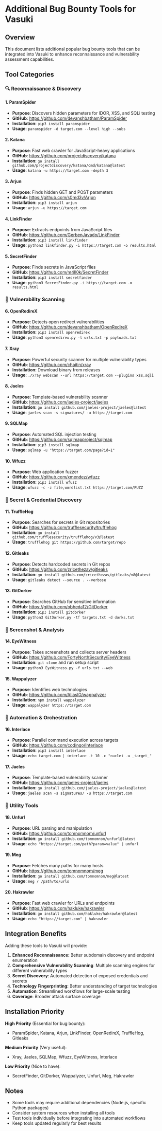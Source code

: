# Additional Bug Bounty Tools for Vasuki

## Overview
This document lists additional popular bug bounty tools that can be integrated into Vasuki to enhance reconnaissance and vulnerability assessment capabilities.

## Tool Categories

### 🔍 **Reconnaissance & Discovery**

#### **1. ParamSpider**
- **Purpose**: Discovers hidden parameters for IDOR, XSS, and SQLi testing
- **GitHub**: https://github.com/devanshbatham/ParamSpider
- **Installation**: `pip3 install paramspider`
- **Usage**: `paramspider -d target.com --level high --subs`

#### **2. Katana**
- **Purpose**: Fast web crawler for JavaScript-heavy applications
- **GitHub**: https://github.com/projectdiscovery/katana
- **Installation**: `go install github.com/projectdiscovery/katana/cmd/katana@latest`
- **Usage**: `katana -u https://target.com -depth 3`

#### **3. Arjun**
- **Purpose**: Finds hidden GET and POST parameters
- **GitHub**: https://github.com/s0md3v/Arjun
- **Installation**: `pip3 install arjun`
- **Usage**: `arjun -u https://target.com`

#### **4. LinkFinder**
- **Purpose**: Extracts endpoints from JavaScript files
- **GitHub**: https://github.com/GerbenJavado/LinkFinder
- **Installation**: `pip3 install linkfinder`
- **Usage**: `python3 linkfinder.py -i https://target.com -o results.html`

#### **5. SecretFinder**
- **Purpose**: Finds secrets in JavaScript files
- **GitHub**: https://github.com/m4ll0k/SecretFinder
- **Installation**: `pip3 install secretfinder`
- **Usage**: `python3 SecretFinder.py -i https://target.com -o results.html`

### 🎯 **Vulnerability Scanning**

#### **6. OpenRedireX**
- **Purpose**: Detects open redirect vulnerabilities
- **GitHub**: https://github.com/devanshbatham/OpenRedireX
- **Installation**: `pip3 install openredirex`
- **Usage**: `python3 openredirex.py -l urls.txt -p payloads.txt`

#### **7. Xray**
- **Purpose**: Powerful security scanner for multiple vulnerability types
- **GitHub**: https://github.com/chaitin/xray
- **Installation**: Download binary from releases
- **Usage**: `./xray webscan --url https://target.com --plugins xss,sqli`

#### **8. Jaeles**
- **Purpose**: Template-based vulnerability scanner
- **GitHub**: https://github.com/jaeles-project/jaeles
- **Installation**: `go install github.com/jaeles-project/jaeles@latest`
- **Usage**: `jaeles scan -s signatures/ -u https://target.com`

#### **9. SQLMap**
- **Purpose**: Automated SQL injection testing
- **GitHub**: https://github.com/sqlmapproject/sqlmap
- **Installation**: `pip3 install sqlmap`
- **Usage**: `sqlmap -u "https://target.com/page?id=1"`

#### **10. Wfuzz**
- **Purpose**: Web application fuzzer
- **GitHub**: https://github.com/xmendez/wfuzz
- **Installation**: `pip3 install wfuzz`
- **Usage**: `wfuzz -c -z file,wordlist.txt https://target.com/FUZZ`

### 🔐 **Secret & Credential Discovery**

#### **11. TruffleHog**
- **Purpose**: Searches for secrets in Git repositories
- **GitHub**: https://github.com/trufflesecurity/trufflehog
- **Installation**: `go install github.com/trufflesecurity/trufflehog/v3@latest`
- **Usage**: `trufflehog git https://github.com/target/repo`

#### **12. Gitleaks**
- **Purpose**: Detects hardcoded secrets in Git repos
- **GitHub**: https://github.com/zricethezav/gitleaks
- **Installation**: `go install github.com/zricethezav/gitleaks/v8@latest`
- **Usage**: `gitleaks detect --source . --verbose`

#### **13. GitDorker**
- **Purpose**: Searches GitHub for sensitive information
- **GitHub**: https://github.com/obheda12/GitDorker
- **Installation**: `pip3 install gitdorker`
- **Usage**: `python3 GitDorker.py -tf targets.txt -d dorks.txt`

### 📸 **Screenshot & Analysis**

#### **14. EyeWitness**
- **Purpose**: Takes screenshots and collects server headers
- **GitHub**: https://github.com/FortyNorthSecurity/EyeWitness
- **Installation**: `git clone` and run setup script
- **Usage**: `python3 EyeWitness.py -f urls.txt --web`

#### **15. Wappalyzer**
- **Purpose**: Identifies web technologies
- **GitHub**: https://github.com/AliasIO/wappalyzer
- **Installation**: `npm install wappalyzer`
- **Usage**: `wappalyzer https://target.com`

### 🚀 **Automation & Orchestration**

#### **16. Interlace**
- **Purpose**: Parallel command execution across targets
- **GitHub**: https://github.com/codingo/Interlace
- **Installation**: `pip3 install interlace`
- **Usage**: `echo target.com | interlace -t 10 -c "nuclei -u _target_"`

#### **17. Jaeles**
- **Purpose**: Template-based vulnerability scanner
- **GitHub**: https://github.com/jaeles-project/jaeles
- **Installation**: `go install github.com/jaeles-project/jaeles@latest`
- **Usage**: `jaeles scan -s signatures/ -u https://target.com`

### 🔧 **Utility Tools**

#### **18. Unfurl**
- **Purpose**: URL parsing and manipulation
- **GitHub**: https://github.com/tomnomnom/unfurl
- **Installation**: `go install github.com/tomnomnom/unfurl@latest`
- **Usage**: `echo "https://target.com/path?param=value" | unfurl`

#### **19. Meg**
- **Purpose**: Fetches many paths for many hosts
- **GitHub**: https://github.com/tomnomnom/meg
- **Installation**: `go install github.com/tomnomnom/meg@latest`
- **Usage**: `meg / /path/to/urls`

#### **20. Hakrawler**
- **Purpose**: Fast web crawler for URLs and endpoints
- **GitHub**: https://github.com/hakluke/hakrawler
- **Installation**: `go install github.com/hakluke/hakrawler@latest`
- **Usage**: `echo "https://target.com" | hakrawler`

## Integration Benefits

Adding these tools to Vasuki will provide:

1. **Enhanced Reconnaissance**: Better subdomain discovery and endpoint enumeration
2. **Comprehensive Vulnerability Scanning**: Multiple scanning engines for different vulnerability types
3. **Secret Discovery**: Automated detection of exposed credentials and secrets
4. **Technology Fingerprinting**: Better understanding of target technologies
5. **Automation**: Streamlined workflows for large-scale testing
6. **Coverage**: Broader attack surface coverage

## Installation Priority

**High Priority** (Essential for bug bounty):
- ParamSpider, Katana, Arjun, LinkFinder, OpenRedireX, TruffleHog, Gitleaks

**Medium Priority** (Very useful):
- Xray, Jaeles, SQLMap, Wfuzz, EyeWitness, Interlace

**Low Priority** (Nice to have):
- SecretFinder, GitDorker, Wappalyzer, Unfurl, Meg, Hakrawler

## Notes

- Some tools may require additional dependencies (Node.js, specific Python packages)
- Consider system resources when installing all tools
- Test tools individually before integrating into automated workflows
- Keep tools updated regularly for best results
